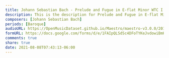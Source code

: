 ```yaml
---
title: Johann Sebastian Bach - Prelude and Fugue in E-flat Minor WTC I BWV 853 (2)
description: This is the description for Prelude and Fugue in E-flat Minor WTC I BWV 853 by Johann Sebastian Bach
composers: [Johann Sebastian Bach]
periods: [Baroque]
audioURL: https://OpenMusicDataset.github.io/Maestro/maestro-v3.0.0/2015/MIDI-Unprocessed_R1_D2-13-20_mid--AUDIO-from_mp3_14_R1_2015_wav--1.midi
formURL: https://docs.google.com/forms/d/e/1FAIpQLSdSc4DFoTYKeJvdowiBmKy1sbQU_UJD99TZHfJx9eQ9DgIU2g/viewform
comments: true
share: true
date: 2021-08-08T07:43:13-06:00
---
```

